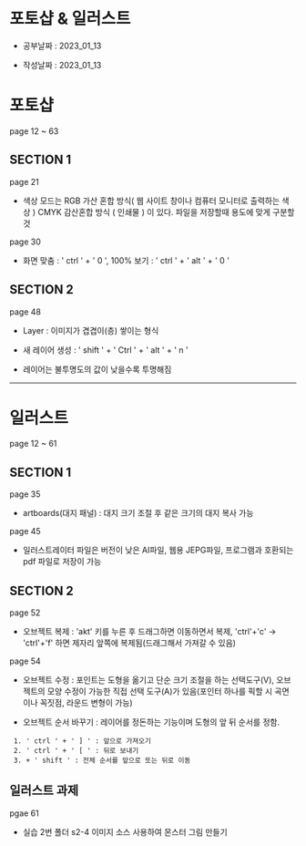 # 포토샵 & 일러스트

- 공부날짜 : 2023_01_13

- 작성날짜 : 2023_01_13

# 포토샵

page 12 ~ 63

## SECTION 1
 
page 21

* 색상 모드는 RGB 가산 혼합 방식( 웹 사이트 창이나 컴퓨터 모니터로 출력하는 색상 ) CMYK 감산혼합 방식 ( 인쇄물 ) 이 있다. 파일을 저장할때 용도에 맞게 구분할 것

page 30

* 화면 맞춤 : ' ctrl ' + ' 0 ', 100% 보기 : ' ctrl ' + ' alt ' + ' 0 '
 
## SECTION 2

page 48

* Layer : 이미지가 겹겹이(층) 쌓이는 형식

*  새 레이어 생성 : ' shift ' + ' Ctrl ' + ' alt ' + ' n '

*  레이어는 불투명도의 값이 낮을수록 투명해짐

---

# 일러스트

page 12 ~ 61 

## SECTION 1

page 35

* artboards(대지 패널) : 대지 크기 조절 후 같은 크기의 대지 복사 가능

page 45

* 일러스트레이터 파일은 버전이 낮은 AI파일, 웹용 JEPG파일, 프로그램과 호환되는 pdf 파일로 저장이 가능

## SECTION 2

page 52

* 오브젝트 복제 : 'akt' 키를 누른 후 드래그하면 이동하면서 복제, 'ctrl'+'c' -> 'ctrl'+'f' 하면 제자리 앞쪽에 복제됨(드래그해서 가져갈 수 있음)

page 54

* 오브젝트 수정 : 포인트는 도형을 옮기고 단순 크기 조절을 하는 선택도구(V), 오브젝트의 모양 수정이 가능한 직접 선택 도구(A)가 있음(포인터 하나를 픽할 시 곡면이나 꼭짓점, 라운드 변형이 가능)

* 오브젝트 순서 바꾸기 : 레이어를 정돈하는 기능이며 도형의 앞 뒤 순서를 정함.
```
 1. ' ctrl ' + ' ] ' : 앞으로 가져오기
 2. ' ctrl ' + ' [ ' : 뒤로 보내기
 3. + ' shift ' : 전체 순서를 앞으로 또는 뒤로 이동
```
## 일러스트 과제

pgae 61

* 실습 2번 폴더 s2-4 이미지 소스 사용하여 몬스터 그림 만들기
